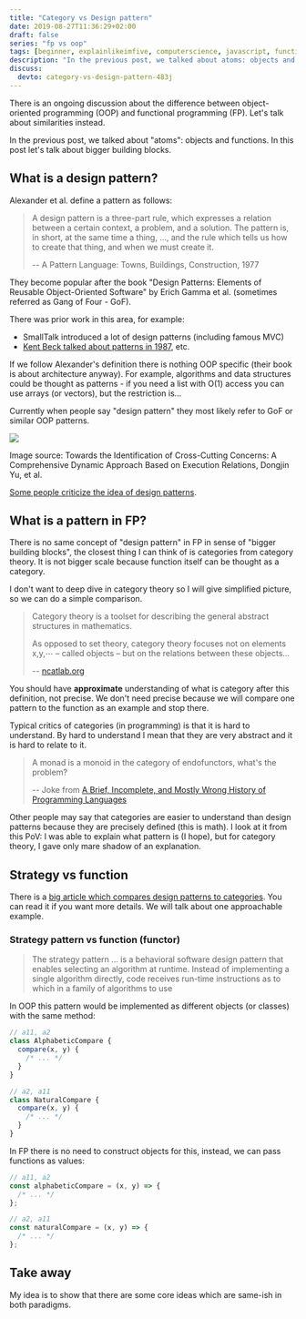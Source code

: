 ```yaml
---
title: "Category vs Design pattern"
date: 2019-08-27T11:36:29+02:00
draft: false
series: "fp vs oop"
tags: [beginner, explainlikeimfive, computerscience, javascript, function]
description: "In the previous post, we talked about atoms: objects and functions. In this post let's talk about bigger building blocks."
discuss:
  devto: category-vs-design-pattern-483j
---
```


There is an ongoing discussion about the difference between object-oriented programming (OOP) and functional programming (FP). Let's talk about similarities instead.

In the previous post, we talked about "atoms": objects and functions. In this post let's talk about bigger building blocks.



## What is a design pattern?

Alexander et al. define a pattern as follows:

> A design pattern is a three-part rule, which expresses a relation between a certain context, a problem, and a solution. The pattern is, in short, at the same time a thing, ..., and the rule which tells us how to create that thing, and when we must create it.
>
> -- A Pattern Language: Towns, Buildings, Construction, 1977

They become popular after the book "Design Patterns: Elements of Reusable Object-Oriented Software" by Erich Gamma et al. (sometimes referred as Gang of Four - GoF).

There was prior work in this area, for example:

- SmallTalk introduced a lot of design patterns (including famous MVC)
- [Kent Beck talked about patterns in 1987](http://c2.com/doc/oopsla87.html), etc.

If we follow Alexander's definition there is nothing OOP specific (their book is about architecture anyway). For example, algorithms and data structures could be thought as patterns - if you need a list with O(1) access you can use arrays (or vectors), but the restriction is...

Currently when people say "design pattern" they most likely refer to GoF or similar OOP patterns.

![](gof-patterns.png)

Image source: Towards the Identification of Cross-Cutting Concerns: A Comprehensive Dynamic Approach Based on Execution Relations, Dongjin Yu, et al.

[Some people criticize the idea of design patterns](https://www.deconstructconf.com/2017/brian-marick-patterns-failed-why-should-we-care).

## What is a pattern in FP?

There is no same concept of "design pattern" in FP in sense of "bigger building blocks", the closest thing I can think of is categories from category theory. It is not bigger scale because function itself can be thought as a category.

I don't want to deep dive in category theory so I will give simplified picture, so we can do a simple comparison.

> Category theory is a toolset for describing the general abstract structures in mathematics.
>
> As opposed to set theory, category theory focuses not on elements x,y,⋯ – called objects – but on the relations between these objects...
>
> -- [ncatlab.org](https://ncatlab.org/nlab/show/category+theory)

You should have **approximate** understanding of what is category after this definition, not precise. We don't need precise because we will compare one pattern to the function as an example and stop there.

Typical critics of categories (in programming) is that it is hard to understand. By hard to understand I mean that they are very abstract and it is hard to relate to it.

> A monad is a monoid in the category of endofunctors, what's the problem?
>
> -- Joke from [A Brief, Incomplete, and Mostly Wrong History of Programming Languages](http://james-iry.blogspot.com/2009/05/brief-incomplete-and-mostly-wrong.html)

Other people may say that categories are easier to understand than design patterns because they are precisely defined (this is math). I look at it from this PoV: I was able to explain what pattern is (I hope), but for category theory, I gave only mare shadow of an explanation.

## Strategy vs function

There is a [big article which compares design patterns to categories](https://github.com/thma/LtuPatternFactory/blob/master/README.md). You can read it if you want more details. We will talk about one approachable example.

### Strategy pattern vs function (functor)

> The strategy pattern ... is a behavioral software design pattern that enables selecting an algorithm at runtime. Instead of implementing a single algorithm directly, code receives run-time instructions as to which in a family of algorithms to use

In OOP this pattern would be implemented as different objects (or classes) with the same method:

```js
// a11, a2
class AlphabeticCompare {
  compare(x, y) {
    /* ... */
  }
}

// a2, a11
class NaturalCompare {
  compare(x, y) {
    /* ... */
  }
}
```

In FP there is no need to construct objects for this, instead, we can pass functions as values:

```js
// a11, a2
const alphabeticCompare = (x, y) => {
  /* ... */
};

// a2, a11
const naturalCompare = (x, y) => {
  /* ... */
};
```

## Take away

My idea is to show that there are some core ideas which are same-ish in both paradigms.

